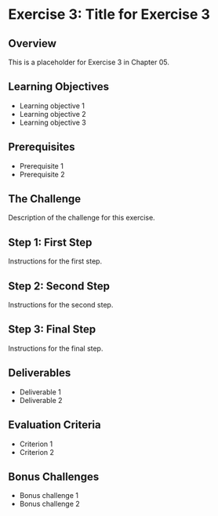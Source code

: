 # Exercise 3: Title for Exercise 3

## Overview

This is a placeholder for Exercise 3 in Chapter 05.

## Learning Objectives

- Learning objective 1
- Learning objective 2
- Learning objective 3

## Prerequisites

- Prerequisite 1
- Prerequisite 2

## The Challenge

Description of the challenge for this exercise.

## Step 1: First Step

Instructions for the first step.

## Step 2: Second Step

Instructions for the second step.

## Step 3: Final Step

Instructions for the final step.

## Deliverables

- Deliverable 1
- Deliverable 2

## Evaluation Criteria

- Criterion 1
- Criterion 2

## Bonus Challenges

- Bonus challenge 1
- Bonus challenge 2

